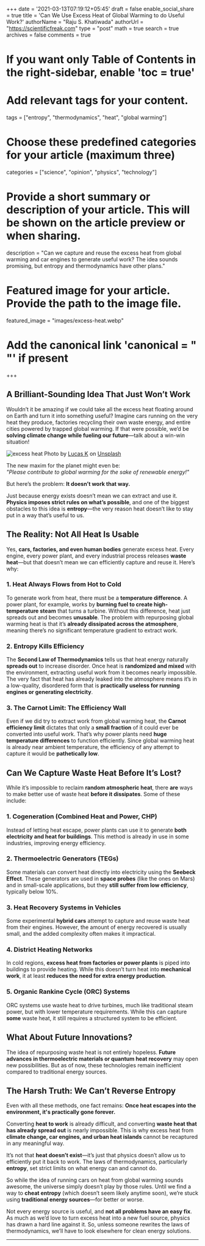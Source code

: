 +++
date = '2021-03-13T07:19:12+05:45'
draft = false
enable_social_share = true
title = 'Can We Use Excess Heat of Global Warming to do Useful Work?'
authorName = "Raju S. Khatiwada"
authorUrl = "https://scientificfreak.com"
type = "post"
math = true
search = true
archives = false
comments = true
# If you want only Table of Contents in the right-sidebar, enable 'toc = true'

# Add relevant tags for your content.
tags = ["entropy", "thermodynamics", "heat", "global warming"]

# Choose these predefined categories for your article (maximum three)
categories = ["science", "opinion", "physics", "technology"]

# Provide a short summary or description of your article. This will be shown on the article preview or when sharing.
description = "Can we capture and reuse the excess heat from global warming and car engines to generate useful work? The idea sounds promising, but entropy and thermodynamics have other plans."

# Featured image for your article. Provide the path to the image file.
featured_image = "images/excess-heat.webp"

# Add the canonical link 'canonical = "  "' if present
+++
<!-- This is a comment. Paste your article below this. -->


## A Brilliant-Sounding Idea That Just Won’t Work

Wouldn’t it be amazing if we could take all the excess heat floating around on Earth and turn it into something useful? Imagine cars running on the very heat they produce, factories recycling their own waste energy, and entire cities powered by trapped global warming. If that were possible, we’d be **solving climate change while fueling our future**—talk about a win-win situation!  

![excess heat](images/excess-heat.webp)
Photo by [Lucas K](https://unsplash.com/@aznbokchoy?utm_content=creditCopyText&utm_medium=referral&utm_source=unsplash) on [Unsplash](https://unsplash.com/photos/mixing-of-color-orange-Ih20hAlXBvw?utm_content=creditCopyText&utm_medium=referral&utm_source=unsplash)


The new maxim for the planet might even be:  
_"Please contribute to global warming for the sake of renewable energy!"_  

But here’s the problem: **It doesn’t work that way.**  

Just because energy exists doesn’t mean we can extract and use it. **Physics imposes strict rules on what’s possible**, and one of the biggest obstacles to this idea is **entropy**—the very reason heat doesn’t like to stay put in a way that’s useful to us.

## The Reality: Not All Heat Is Usable

Yes, **cars, factories, and even human bodies** generate excess heat. Every engine, every power plant, and every industrial process releases **waste heat**—but that doesn’t mean we can efficiently capture and reuse it. Here’s why:

### **1. Heat Always Flows from Hot to Cold**  
To generate work from heat, there must be a **temperature difference**. A power plant, for example, works by **burning fuel to create high-temperature steam** that turns a turbine. Without this difference, heat just spreads out and becomes **unusable**. The problem with repurposing global warming heat is that it’s **already dissipated across the atmosphere**, meaning there’s no significant temperature gradient to extract work.

### **2. Entropy Kills Efficiency**  
The **Second Law of Thermodynamics** tells us that heat energy naturally **spreads out** to increase disorder. Once heat is **randomized and mixed** with the environment, extracting useful work from it becomes nearly impossible. The very fact that heat has already leaked into the atmosphere means it’s in a low-quality, disordered form that is **practically useless for running engines or generating electricity**.

### **3. The Carnot Limit: The Efficiency Wall**  
Even if we did try to extract work from global warming heat, the **Carnot efficiency limit** dictates that only a **small fraction** of it could ever be converted into useful work. That’s why power plants need **huge temperature differences** to function efficiently. Since global warming heat is already near ambient temperature, the efficiency of any attempt to capture it would be **pathetically low**.

## Can We Capture Waste Heat Before It’s Lost?

While it’s impossible to reclaim **random atmospheric heat**, there **are** ways to make better use of waste heat **before it dissipates**. Some of these include:

### **1. Cogeneration (Combined Heat and Power, CHP)**
Instead of letting heat escape, power plants can use it to generate **both electricity and heat for buildings**. This method is already in use in some industries, improving energy efficiency.

### **2. Thermoelectric Generators (TEGs)**
Some materials can convert heat directly into electricity using the **Seebeck Effect**. These generators are used in **space probes** (like the ones on Mars) and in small-scale applications, but they **still suffer from low efficiency**, typically below 10%.

### **3. Heat Recovery Systems in Vehicles**
Some experimental **hybrid cars** attempt to capture and reuse waste heat from their engines. However, the amount of energy recovered is usually small, and the added complexity often makes it impractical.

### **4. District Heating Networks**
In cold regions, **excess heat from factories or power plants** is piped into buildings to provide heating. While this doesn’t turn heat into **mechanical work**, it at least **reduces the need for extra energy production**.

### **5. Organic Rankine Cycle (ORC) Systems**
ORC systems use waste heat to drive turbines, much like traditional steam power, but with lower temperature requirements. While this can capture **some** waste heat, it still requires a structured system to be efficient.

## What About Future Innovations?

The idea of repurposing waste heat is not entirely hopeless. **Future advances in thermoelectric materials or quantum heat recovery** may open new possibilities. But as of now, these technologies remain inefficient compared to traditional energy sources.

## The Harsh Truth: We Can’t Reverse Entropy

Even with all these methods, one fact remains: **Once heat escapes into the environment, it's practically gone forever.**  

Converting **heat to work** is already difficult, and converting **waste heat that has already spread out** is nearly impossible. This is why excess heat from **climate change, car engines, and urban heat islands** cannot be recaptured in any meaningful way.

It’s not that **heat doesn’t exist**—it’s just that physics doesn’t allow us to efficiently put it back to work. The laws of thermodynamics, particularly **entropy**, set strict limits on what energy can and cannot do.  

So while the idea of running cars on heat from global warming sounds awesome, the universe simply doesn’t play by those rules. Until we find a way to **cheat entropy** (which doesn’t seem likely anytime soon), we’re stuck using **traditional energy sources**—for better or worse.

Not every energy source is useful, and **not all problems have an easy fix**. As much as we’d love to turn excess heat into a new fuel source, physics has drawn a hard line against it. So, unless someone rewrites the laws of thermodynamics, we’ll have to look elsewhere for clean energy solutions.

---

